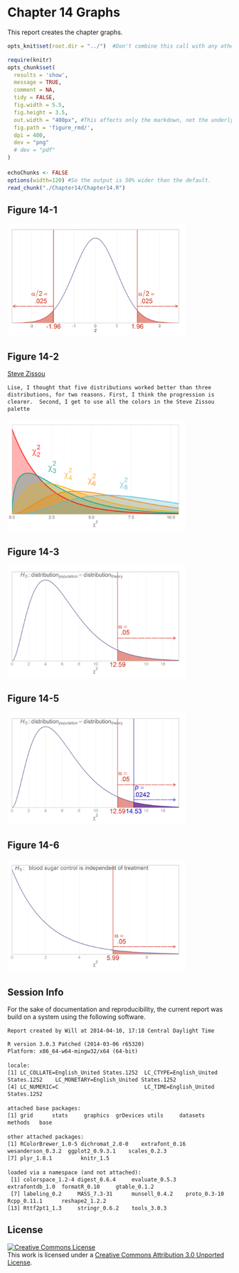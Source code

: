 Chapter 14 Graphs
=================================================
This report creates the chapter graphs.

<!--  Set the working directory to the repository's base directory; this assumes the report is nested inside of only one directory.-->

```r
opts_knit$set(root.dir = "../")  #Don't combine this call with any other chunk -especially one that uses file paths.
```


<!-- Set the report-wide options, and point to the external code file. -->

```r
require(knitr)
opts_chunk$set(
  results = 'show', 
  message = TRUE,
  comment = NA, 
  tidy = FALSE,
  fig.width = 5.5, 
  fig.height = 3.5, 
  out.width = "400px", #This affects only the markdown, not the underlying png file.  The height will be scaled appropriately.
  fig.path = 'figure_rmd/',     
  dpi = 400,
  dev = "png"
  # dev = "pdf"
)

echoChunks <- FALSE
options(width=120) #So the output is 50% wider than the default.
read_chunk("./Chapter14/Chapter14.R") 
```

<!-- Load the packages.  Suppress the output when loading packages. --> 



<!-- Load any Global functions and variables declared in the R file.  Suppress the output. --> 



<!-- Declare any global functions specific to a Rmd output.  Suppress the output. --> 



<!-- Load the datasets. -->



<!-- Tweak the datasets. -->



## Figure 14-1
<img src="figure_rmd/Figure14_01.png" title="plot of chunk Figure14_01" alt="plot of chunk Figure14_01" width="400px" />


## Figure 14-2
[Steve Zissou](https://www.google.com/search?q=Steve+Zissou&espv=210&es_sm=93&tbm=isch&imgil=2g2Hl0Xn1uLPnM%253A%253Bhttps%253A%252F%252Fencrypted-tbn3.gstatic.com%252Fimages%253Fq%253Dtbn%253AANd9GcSs7l-wrHy3iVFP-U3qGDXiVc4UuWY2AIJo0WbGRJ9tnpUINC-I%253B1024%253B768%253BpIGucwvka7NrpM%253Bhttp%25253A%25252F%25252Ffuckyeahstevezissou.tumblr.com%25252Fpost%25252F11494722427%25252Fgood-moms-dress-their-children-as-steve-zissou&source=iu&usg=__NDOX2CzOV_P7y2LbbNYt2oaZ4aE%3D&sa=X&ei=Y6FEU7PfAo-S2AWn_YDICg&ved=0CLUBEP4dMA0#facrc=_&imgdii=_&imgrc=2g2Hl0Xn1uLPnM%253A%3BpIGucwvka7NrpM%3Bhttp%253A%252F%252Fwww.movies-wallpapers.net%252FMovies%252FThe%252520Life%252520Aquatic%252520With%252520Steve%252520Zissou%252FThe%252520Life%252520Aquatic%252520With%252520Steve%252520Zissou-10.jpg%3Bhttp%253A%252F%252Ffuckyeahstevezissou.tumblr.com%252Fpost%252F11494722427%252Fgood-moms-dress-their-children-as-steve-zissou%3B1024%3B768)

```
Lise, I thought that five distributions worked better than three distributions, for two reasons. First, I think the progression is clearer.  Second, I get to use all the colors in the Steve Zissou palette
```

<img src="figure_rmd/Figure14_02.png" title="plot of chunk Figure14_02" alt="plot of chunk Figure14_02" width="400px" />


## Figure 14-3
<img src="figure_rmd/Figure14_03.png" title="plot of chunk Figure14_03" alt="plot of chunk Figure14_03" width="400px" />


## Figure 14-5
<img src="figure_rmd/Figure14_05.png" title="plot of chunk Figure14_05" alt="plot of chunk Figure14_05" width="400px" />


## Figure 14-6
<img src="figure_rmd/Figure14_06.png" title="plot of chunk Figure14_06" alt="plot of chunk Figure14_06" width="400px" />


## Session Info
For the sake of documentation and reproducibility, the current report was build on a system using the following software.


```
Report created by Will at 2014-04-10, 17:18 Central Daylight Time
```

```
R version 3.0.3 Patched (2014-03-06 r65320)
Platform: x86_64-w64-mingw32/x64 (64-bit)

locale:
[1] LC_COLLATE=English_United States.1252  LC_CTYPE=English_United States.1252    LC_MONETARY=English_United States.1252
[4] LC_NUMERIC=C                           LC_TIME=English_United States.1252    

attached base packages:
[1] grid      stats     graphics  grDevices utils     datasets  methods   base     

other attached packages:
[1] RColorBrewer_1.0-5 dichromat_2.0-0    extrafont_0.16     wesanderson_0.3.2  ggplot2_0.9.3.1    scales_0.2.3      
[7] plyr_1.8.1         knitr_1.5         

loaded via a namespace (and not attached):
 [1] colorspace_1.2-4 digest_0.6.4     evaluate_0.5.3   extrafontdb_1.0  formatR_0.10     gtable_0.1.2    
 [7] labeling_0.2     MASS_7.3-31      munsell_0.4.2    proto_0.3-10     Rcpp_0.11.1      reshape2_1.2.2  
[13] Rttf2pt1_1.3     stringr_0.6.2    tools_3.0.3     
```


## License

<a rel="license" href="http://creativecommons.org/licenses/by/3.0/"><img alt="Creative Commons License" style="border-width:0" src="http://i.creativecommons.org/l/by/3.0/88x31.png" /></a><br />This work is licensed under a <a rel="license" href="http://creativecommons.org/licenses/by/3.0/">Creative Commons Attribution 3.0 Unported License</a>.
